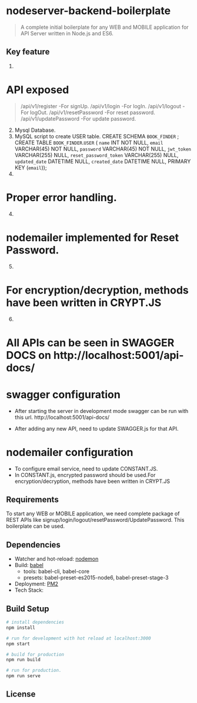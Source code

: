 # nodeserver-backend-boilerplate

> A complete initial boilerplate for any WEB and MOBILE application for API Server written in Node.js and ES6.

## Key feature
1. 
# API exposed
> /api/v1/register         -For signUp.
> /api/v1/login            -For logIn.
> /api/v1/logout           -For logOut.
> /api/v1/resetPassword    -For reset password.
> /api/v1/updatePassword   -For update password.

2. Mysql Database.
6. MySQL script to create USER table.
    CREATE SCHEMA `BOOK_FINDER` ;
    CREATE TABLE `BOOK_FINDER`.`USER` (
      `name` INT NOT NULL,
      `email` VARCHAR(45) NOT NULL,
      `password` VARCHAR(45) NOT NULL,
      `jwt_token` VARCHAR(255) NULL,
      `reset_password_token` VARCHAR(255) NULL,
      `updated_date` DATETIME NULL,
      `created_date` DATETIME NULL,
      PRIMARY KEY (`email`));
3. 
# Proper error handling.

4. 
# nodemailer implemented for Reset Password.

5. 
# For encryption/decryption, methods have been written in CRYPT.JS

6. 
# All APIs can be seen in SWAGGER DOCS on http://localhost:5001/api-docs/

# swagger configuration
- After starting the server in development mode swagger can be run with this url.
  http://localhost:5001/api-docs/

- After adding any new API, need to update SWAGGER.js for that API.

# nodemailer configuration
- To configure email service, need to update CONSTANT.JS.
- In CONSTANT.js, encrypted password should be used.For encryption/decryption, methods have been written in      CRYPT.JS


## Requirements
To start any WEB or MOBILE application, we need complete package of REST APIs
like signup/login/logout/resetPassword/UpdatePassword.
This boilerplate can be used.

## Dependencies

- Watcher and hot-reload: [nodemon](http://nodemon.io/)
- Build: [babel](http://babeljs.io/)
    + tools: babel-cli, babel-core
    + presets: babel-preset-es2015-node6, babel-preset-stage-3
- Deployment: [PM2](https://github.com/Unitech/pm2)
- Tech Stack: 


## Build Setup

``` bash 
# install dependencies
npm install

# run for development with hot reload at localhost:3000
npm start

# build for production
npm run build

# run for production.
npm run serve
```
## License
